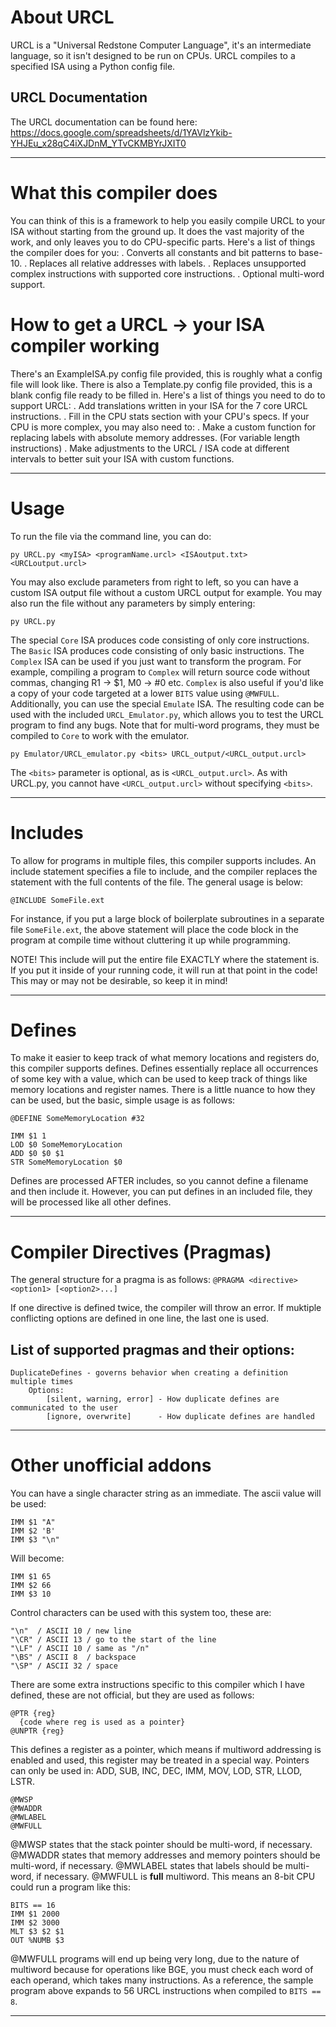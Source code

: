 # About URCL
URCL is a "Universal Redstone Computer Language", it's an intermediate language, so it isn't designed to be run on CPUs.
URCL compiles to a specified ISA using a Python config file.

## URCL Documentation
The URCL documentation can be found here: https://docs.google.com/spreadsheets/d/1YAVlzYkib-YHJEu_x28qC4iXJDnM_YTvCKMBYrJXIT0

--------------------

# What this compiler does
You can think of this is a framework to help you easily compile URCL to your ISA without starting from the ground up.
It does the vast majority of the work, and only leaves you to do CPU-specific parts.
Here's a list of things the compiler does for you:
 . Converts all constants and bit patterns to base-10.
 . Replaces all relative addresses with labels.
 . Replaces unsupported complex instructions with supported core instructions.
 . Optional multi-word support.

# How to get a URCL -> your ISA compiler working
There's an ExampleISA.py config file provided, this is roughly what a config file will look like.
There is also a Template.py config file provided, this is a blank config file ready to be filled in.
Here's a list of things you need to do to support URCL:
 . Add translations written in your ISA for the 7 core URCL instructions.
 . Fill in the CPU stats section with your CPU's specs.
If your CPU is more complex, you may also need to:
 . Make a custom function for replacing labels with absolute memory addresses. (For variable length instructions)
 . Make adjustments to the URCL / ISA code at different intervals to better suit your ISA with custom functions.

--------------------

# Usage
To run the file via the command line, you can do:
```
py URCL.py <myISA> <programName.urcl> <ISAoutput.txt> <URCLoutput.urcl>
```
You may also exclude parameters from right to left, so you can have a custom ISA output file without a custom URCL output for example.
You may also run the file without any parameters by simply entering:
```
py URCL.py
```
The special `Core` ISA produces code consisting of only core instructions.
The `Basic` ISA produces code consisting of only basic instructions.
The `Complex` ISA can be used if you just want to transform the program. For example, compiling a program to `Complex` will return source code without commas, changing R1 -> $1, M0 -> #0 etc.
`Complex` is also useful if you'd like a copy of your code targeted at a lower `BITS` value using `@MWFULL`.
Additionally, you can use the special `Emulate` ISA.
The resulting code can be used with the included `URCL_Emulator.py`, which allows you to test the URCL program to find any bugs.
Note that for multi-word programs, they must be compiled to `Core` to work with the emulator.
```
py Emulator/URCL_emulator.py <bits> URCL_output/<URCL_output.urcl>
```
The `<bits>` parameter is optional, as is `<URCL_output.urcl>`.
As with URCL.py, you cannot have `<URCL_output.urcl>` without specifying `<bits>`.

--------------------

# Includes
To allow for programs in multiple files, this compiler supports includes. An include statement specifies a file to include, and the compiler replaces the statement with the full contents of the file. The general usage is below:
```
@INCLUDE SomeFile.ext
```

For instance, if you put a large block of boilerplate subroutines in a separate file `SomeFile.ext`, the above statement will place the code block in the program at compile time without cluttering it up while programming.

NOTE! This include will put the entire file EXACTLY where the statement is. If you put it inside of your running code, it will run at that point in the code! This may or may not be desirable, so keep it in mind!

--------------------

# Defines
To make it easier to keep track of what memory locations and registers do, this compiler supports defines. Defines essentially replace all occurrences of some key with a value, which can be used to keep track of things like memory locations and register names. There is a little nuance to how they can be used, but the basic, simple usage is as follows:
```
@DEFINE SomeMemoryLocation #32

IMM $1 1
LOD $0 SomeMemoryLocation
ADD $0 $0 $1
STR SomeMemoryLocation $0
```

Defines are processed AFTER includes, so you cannot define a filename and then include it. However, you can put defines in an included file, they will be processed like all other defines.

--------------------

# Compiler Directives (Pragmas)
The general structure for a pragma is as follows:
`@PRAGMA <directive> <option1> [<option2>...]`

If one directive is defined twice, the compiler will throw an error. If muktiple conflicting options are defined in one line, the last one is used.

## List of supported pragmas and their options:
```
DuplicateDefines - governs behavior when creating a definition multiple times
    Options:
        [silent, warning, error] - How duplicate defines are communicated to the user
        [ignore, overwrite]      - How duplicate defines are handled
```

--------------------

# Other unofficial addons
You can have a single character string as an immediate. The ascii value will be used:
```
IMM $1 "A"
IMM $2 'B'
IMM $3 "\n"
```
Will become:
```
IMM $1 65
IMM $2 66
IMM $3 10
```
Control characters can be used with this system too, these are:
```
"\n"  / ASCII 10 / new line
"\CR" / ASCII 13 / go to the start of the line
"\LF" / ASCII 10 / same as "/n"
"\BS" / ASCII 8  / backspace
"\SP" / ASCII 32 / space
```

There are some extra instructions specific to this compiler which I have defined, these are not official, but they are used as follows:
```
@PTR {reg}
  {code where reg is used as a pointer}
@UNPTR {reg}
```
This defines a register as a pointer, which means if multiword addressing is enabled and used, this register may be treated in a special way.
Pointers can only be used in: ADD, SUB, INC, DEC, IMM, MOV, LOD, STR, LLOD, LSTR.
```
@MWSP
@MWADDR
@MWLABEL
@MWFULL
```
@MWSP states that the stack pointer should be multi-word, if necessary.
@MWADDR states that memory addresses and memory pointers should be multi-word, if necessary.
@MWLABEL states that labels should be multi-word, if necessary.
@MWFULL is **full** multiword. This means an 8-bit CPU could run a program like this:
```
BITS == 16
IMM $1 2000
IMM $2 3000
MLT $3 $2 $1
OUT %NUMB $3
```
@MWFULL programs will end up being very long, due to the nature of multiword because for operations like BGE, you must check each word of each operand, which takes many instructions.
As a reference, the sample program above expands to 56 URCL instructions when compiled to `BITS == 8`.

--------------------
